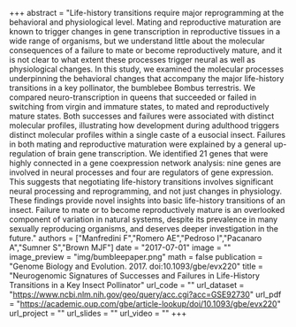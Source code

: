 +++
abstract = "Life-history transitions require major reprogramming at the behavioral and physiological level. Mating and reproductive maturation are known to trigger changes in gene transcription in reproductive tissues in a wide range of organisms, but we understand little about the molecular consequences of a failure to mate or become reproductively mature, and it is not clear to what extent these processes trigger neural as well as physiological changes. In this study, we examined the molecular processes underpinning the behavioral changes that accompany the major life-history transitions in a key pollinator, the bumblebee Bombus terrestris. We compared neuro-transcription in queens that succeeded or failed in switching from virgin and immature states, to mated and reproductively mature states. Both successes and failures were associated with distinct molecular profiles, illustrating how development during adulthood triggers distinct molecular profiles within a single caste of a eusocial insect. Failures in both mating and reproductive maturation were explained by a general up-regulation of brain gene transcription. We identified 21 genes that were highly connected in a gene coexpression network analysis: nine genes are involved in neural processes and four are regulators of gene expression. This suggests that negotiating life-history transitions involves significant neural processing and reprogramming, and not just changes in physiology. These findings provide novel insights into basic life-history transitions of an insect. Failure to mate or to become reproductively mature is an overlooked component of variation in natural systems, despite its prevalence in many sexually reproducing organisms, and deserves deeper investigation in the future."
authors = ["Manfredini F","Romero AE","Pedroso I","Pacanaro A","Sumner S","Brown MJF"]
date = "2017-07-01"
image = ""
image_preview = "img/bumbleepaper.png"
math = false
publication = "Genome Biology and Evolution. 2017. doi:10.1093/gbe/evx220"
title = "Neurogenomic Signatures of Successes and Failures in Life-History Transitions in a Key Insect Pollinator" 
url_code = ""
url_dataset = "https://www.ncbi.nlm.nih.gov/geo/query/acc.cgi?acc=GSE92730"
url_pdf = "https://academic.oup.com/gbe/article-lookup/doi/10.1093/gbe/evx220"
url_project = ""
url_slides = ""
url_video = ""
+++

